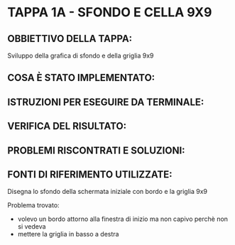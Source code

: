 # TAPPA 1A - SFONDO E CELLA 9X9 

## OBBIETTIVO DELLA TAPPA: 
Sviluppo della grafica di sfondo e della griglia 9x9 

## COSA È STATO IMPLEMENTATO: 

## ISTRUZIONI PER ESEGUIRE DA TERMINALE: 

## VERIFICA DEL RISULTATO: 

## PROBLEMI RISCONTRATI E SOLUZIONI: 

## FONTI DI RIFERIMENTO UTILIZZATE: 

Disegna lo sfondo della schermata iniziale con bordo e la griglia 9x9 

Problema trovato: 
- volevo un bordo attorno alla finestra di inizio ma non capivo perchè non si vedeva 
- mettere la griglia in basso a destra 


